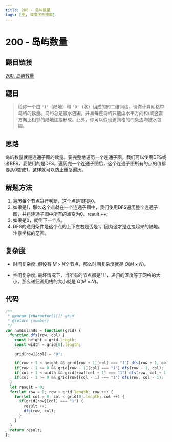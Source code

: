 ```yaml
---
title: 200 - 岛屿数量
tags: [图, 深度优先搜索]
---
```

# 200 - 岛屿数量

## 题目链接
[200. 岛屿数量](https://leetcode.cn/problems/number-of-islands/description/)

## 题目
> 给你一个由 `'1'`（陆地）和 `'0'`（水）组成的的二维网格，请你计算网格中岛屿的数量。岛屿总是被水包围，并且每座岛屿只能由水平方向和/或竖直方向上相邻的陆地连接形成。此外，你可以假设该网格的四条边均被水包围。

## 思路

岛屿数量就是连通子图的数量。要完整地遍历一个连通子图，我们可以使用DFS或者BFS，我使用的是DFS。遍历完一个连通子图后，这个连通子图所有的点的值都要从0变成1，这样就可以防止重复遍历。

## 解题方法

1. 遍历每个节点进行判断，这个点是1还是0。
2. 如果是1，那么这个点就在一个连通子图中，我们使用DFS遍历整个连通子图，并将连通子图中所有的点变为0。result ++;
3. 如果是0，就倒下一个点。
4. DFS的递归条件是这个点的上下左右是否是1，因为这才是连接起来的陆地。注意坐标的范围。

## 复杂度

- 时间复杂度: 假设有 $M \times N$个节点，那么时间复杂度就是 $O(M \times N)$。

- 空间复杂度: 最坏情况下，当所有的节点都是"1"，递归的深度等于网格的大小，那么递归调用栈的大小就是 $O(M \times N)$。



## 代码
```JavaScript showLineNumbers
/**
 * @param {character[][]} grid
 * @return {number}
 */
var numIslands = function(grid) {
  function dfs(row, col) {
    const height = grid.length;
    const width = grid[0].length;

    grid[row][col] = "0";

    if(row + 1 < height && grid[row + 1][col] === "1") dfs(row + 1, col);
    if(row - 1 >= 0 && grid[row - 1][col] === "1") dfs(row - 1, col);
    if(col + 1 < width && grid[row][col + 1] === "1") dfs(row, col + 1);
    if(col - 1 >= 0 && grid[row][col - 1] === "1") dfs(row, col - 1);
  }
  let result = 0;
  for(let row = 0; row < grid.length; row ++) {
    for(let col = 0; col < grid[0].length; col ++) {
      if(grid[row][col] === "1") {
        result ++;
        dfs(row, col);
      }
    }
  }
  return result;
};
```